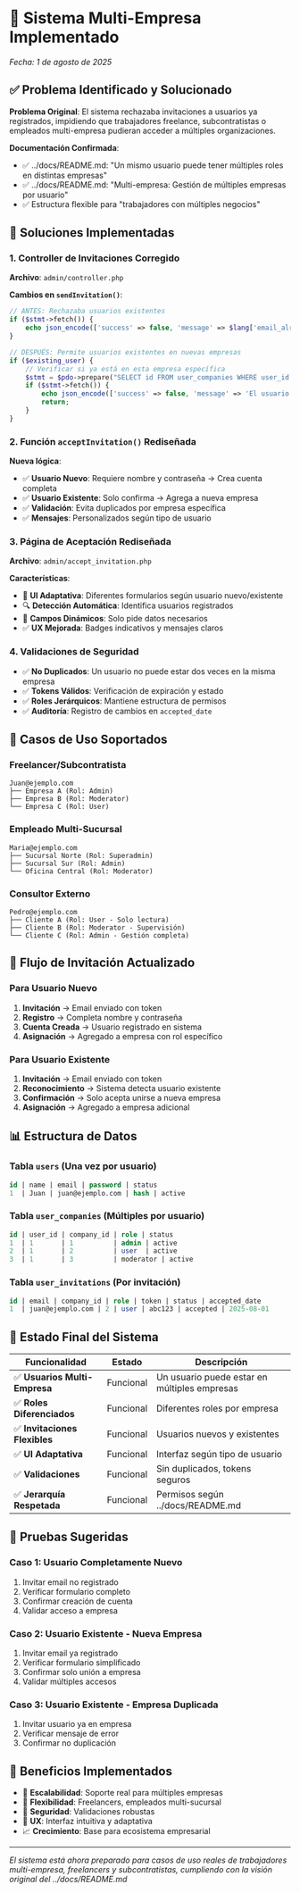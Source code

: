 # 🚀 Sistema Multi-Empresa Implementado
*Fecha: 1 de agosto de 2025*

## ✅ Problema Identificado y Solucionado

**Problema Original**: El sistema rechazaba invitaciones a usuarios ya registrados, impidiendo que trabajadores freelance, subcontratistas o empleados multi-empresa pudieran acceder a múltiples organizaciones.

**Documentación Confirmada**: 
- ✅ ../docs/README.md: "Un mismo usuario puede tener múltiples roles en distintas empresas"
- ✅ ../docs/README.md: "Multi-empresa: Gestión de múltiples empresas por usuario"
- ✅ Estructura flexible para "trabajadores con múltiples negocios"

## 🔧 Soluciones Implementadas

### 1. **Controller de Invitaciones Corregido**
**Archivo**: `admin/controller.php`

**Cambios en `sendInvitation()`**:
```php
// ANTES: Rechazaba usuarios existentes
if ($stmt->fetch()) {
    echo json_encode(['success' => false, 'message' => $lang['email_already_registered']]);
}

// DESPUÉS: Permite usuarios existentes en nuevas empresas
if ($existing_user) {
    // Verificar si ya está en esta empresa específica
    $stmt = $pdo->prepare("SELECT id FROM user_companies WHERE user_id = ? AND company_id = ?");
    if ($stmt->fetch()) {
        echo json_encode(['success' => false, 'message' => 'El usuario ya pertenece a esta empresa']);
        return;
    }
}
```

### 2. **Función `acceptInvitation()` Rediseñada**
**Nueva lógica**:
- ✅ **Usuario Nuevo**: Requiere nombre y contraseña → Crea cuenta completa
- ✅ **Usuario Existente**: Solo confirma → Agrega a nueva empresa
- ✅ **Validación**: Evita duplicados por empresa específica
- ✅ **Mensajes**: Personalizados según tipo de usuario

### 3. **Página de Aceptación Rediseñada**
**Archivo**: `admin/accept_invitation.php`

**Características**:
- 🎨 **UI Adaptativa**: Diferentes formularios según usuario nuevo/existente
- 🔍 **Detección Automática**: Identifica usuarios registrados
- 📝 **Campos Dinámicos**: Solo pide datos necesarios
- ✅ **UX Mejorada**: Badges indicativos y mensajes claros

### 4. **Validaciones de Seguridad**
- ✅ **No Duplicados**: Un usuario no puede estar dos veces en la misma empresa
- ✅ **Tokens Válidos**: Verificación de expiración y estado
- ✅ **Roles Jerárquicos**: Mantiene estructura de permisos
- ✅ **Auditoría**: Registro de cambios en `accepted_date`

## 🎯 Casos de Uso Soportados

### Freelancer/Subcontratista
```
Juan@ejemplo.com
├── Empresa A (Rol: Admin)
├── Empresa B (Rol: Moderator) 
└── Empresa C (Rol: User)
```

### Empleado Multi-Sucursal
```
Maria@ejemplo.com
├── Sucursal Norte (Rol: Superadmin)
├── Sucursal Sur (Rol: Admin)
└── Oficina Central (Rol: Moderator)
```

### Consultor Externo
```
Pedro@ejemplo.com
├── Cliente A (Rol: User - Solo lectura)
├── Cliente B (Rol: Moderator - Supervisión)
└── Cliente C (Rol: Admin - Gestión completa)
```

## 🔄 Flujo de Invitación Actualizado

### Para Usuario Nuevo
1. **Invitación** → Email enviado con token
2. **Registro** → Completa nombre y contraseña
3. **Cuenta Creada** → Usuario registrado en sistema
4. **Asignación** → Agregado a empresa con rol específico

### Para Usuario Existente  
1. **Invitación** → Email enviado con token
2. **Reconocimiento** → Sistema detecta usuario existente
3. **Confirmación** → Solo acepta unirse a nueva empresa
4. **Asignación** → Agregado a empresa adicional

## 📊 Estructura de Datos

### Tabla `users` (Una vez por usuario)
```sql
id | name | email | password | status
1  | Juan | juan@ejemplo.com | hash | active
```

### Tabla `user_companies` (Múltiples por usuario)
```sql
id | user_id | company_id | role | status
1  | 1       | 1          | admin | active
2  | 1       | 2          | user  | active  
3  | 1       | 3          | moderator | active
```

### Tabla `user_invitations` (Por invitación)
```sql
id | email | company_id | role | token | status | accepted_date
1  | juan@ejemplo.com | 2 | user | abc123 | accepted | 2025-08-01
```

## 🚀 Estado Final del Sistema

| Funcionalidad | Estado | Descripción |
|---------------|--------|-------------|
| ✅ **Usuarios Multi-Empresa** | Funcional | Un usuario puede estar en múltiples empresas |
| ✅ **Roles Diferenciados** | Funcional | Diferentes roles por empresa |
| ✅ **Invitaciones Flexibles** | Funcional | Usuarios nuevos y existentes |
| ✅ **UI Adaptativa** | Funcional | Interfaz según tipo de usuario |
| ✅ **Validaciones** | Funcional | Sin duplicados, tokens seguros |
| ✅ **Jerarquía Respetada** | Funcional | Permisos según ../docs/README.md |

## 🧪 Pruebas Sugeridas

### Caso 1: Usuario Completamente Nuevo
1. Invitar email no registrado
2. Verificar formulario completo
3. Confirmar creación de cuenta
4. Validar acceso a empresa

### Caso 2: Usuario Existente - Nueva Empresa
1. Invitar email ya registrado
2. Verificar formulario simplificado
3. Confirmar solo unión a empresa
4. Validar múltiples accesos

### Caso 3: Usuario Existente - Empresa Duplicada
1. Invitar usuario ya en empresa
2. Verificar mensaje de error
3. Confirmar no duplicación

## 🎉 Beneficios Implementados

- 🏢 **Escalabilidad**: Soporte real para múltiples empresas
- 👥 **Flexibilidad**: Freelancers, empleados multi-sucursal
- 🔐 **Seguridad**: Validaciones robustas
- 🎨 **UX**: Interfaz intuitiva y adaptativa
- 📈 **Crecimiento**: Base para ecosistema empresarial

---

*El sistema está ahora preparado para casos de uso reales de trabajadores multi-empresa, freelancers y subcontratistas, cumpliendo con la visión original del ../docs/README.md*
